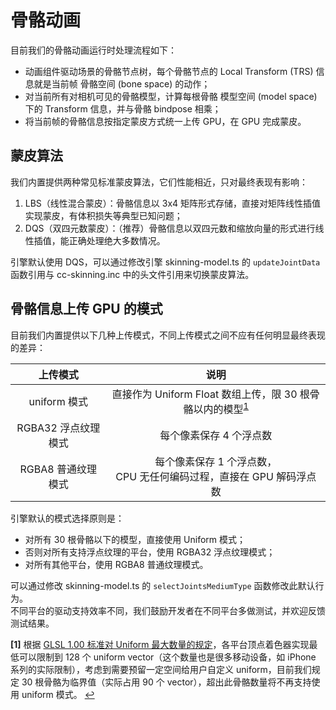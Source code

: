 
# 骨骼动画

目前我们的骨骼动画运行时处理流程如下：
* 动画组件驱动场景的骨骼节点树，每个骨骼节点的 Local Transform (TRS) 信息就是当前帧 骨骼空间 (bone space) 的动作；
* 对当前所有对相机可见的骨骼模型，计算每根骨骼 模型空间 (model space) 下的 Transform 信息，并与骨骼 bindpose 相乘；
* 将当前帧的骨骼信息按指定蒙皮方式统一上传 GPU，在 GPU 完成蒙皮。

## 蒙皮算法

我们内置提供两种常见标准蒙皮算法，它们性能相近，只对最终表现有影响：

1. LBS（线性混合蒙皮）：骨骼信息以 3x4 矩阵形式存储，直接对矩阵线性插值实现蒙皮，有体积损失等典型已知问题；
2. DQS（双四元数蒙皮）：（推荐）骨骼信息以双四元数和缩放向量的形式进行线性插值，能正确处理绝大多数情况。

引擎默认使用 DQS，可以通过修改引擎 skinning-model.ts 的 `updateJointData` 函数引用与 cc-skinning.inc 中的头文件引用来切换蒙皮算法。

## 骨骼信息上传 GPU 的模式

目前我们内置提供以下几种上传模式，不同上传模式之间不应有任何明显最终表现的差异：

| 上传模式 | 说明 |
|:---:|:---:|
| uniform 模式 | 直接作为 Uniform Float 数组上传，限 30 根骨骼以内的模型<sup id="a1">[1](#f1)</sup> |
| RGBA32 浮点纹理模式 | 每个像素保存 4 个浮点数 |
| RGBA8 普通纹理模式 | 每个像素保存 1 个浮点数，<br>CPU 无任何编码过程，直接在 GPU 解码浮点数 |

引擎默认的模式选择原则是：
* 对所有 30 根骨骼以下的模型，直接使用 Uniform 模式；
* 否则对所有支持浮点纹理的平台，使用 RGBA32 浮点纹理模式；
* 对所有其他平台，使用 RGBA8 普通纹理模式。

可以通过修改 skinning-model.ts 的 `selectJointsMediumType` 函数修改此默认行为。<br>
不同平台的驱动支持效率不同，我们鼓励开发者在不同平台多做测试，并欢迎反馈测试结果。

<b id="f1">[1]</b> 根据 [GLSL 1.00 标准对 Uniform 最大数量的规定](https://www.khronos.org/files/opengles_shading_language.pdf#page=67)，各平台顶点着色器实现最低可以限制到 128 个 uniform vector（这个数量也是很多移动设备，如 iPhone 系列的实际限制），考虑到需要预留一定空间给用户自定义 uniform，目前我们规定 30 根骨骼为临界值（实际占用 90 个 vector），超出此骨骼数量将不再支持使用 uniform 模式。 [↩](#a1)<br>
